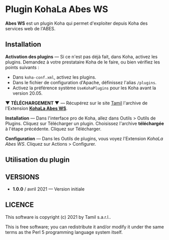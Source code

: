 # Plugin KohaLa Abes WS

**Abes WS** est un plugin Koha qui permet d'exploiter depuis Koha des services
web de l'ABES.

## Installation

**Activation des plugins** — Si ce n'est pas déjà fait, dans Koha, activez les
plugins. Demandez à votre prestataire Koha de le faire, ou bien vérifiez les
points suivants :

* Dans `koha-conf.xml`, activez les plugins.
* Dans le fichier de configuration d'Apache, définissez l'alias `/plugins`. 
* Activez la préférence système `UseKohaPlugins` pour les Koha avant la version
  20.05. 

**▼ TÉLÉCHARGEMENT ▼** — Récupérez sur le site [Tamil](https://www.tamil.fr)
l'archive de l'Extension **[KohaLa Abes
WS](https://www.tamil.fr/download/koha-plugin-kohala-abesws-1.0.0.kpz)**.

**Installation** — Dans l'interface pro de Koha, allez dans Outils > Outils de
Plugins. Cliquez sur Télécharger un plugin. Choisissez l'archive **téléchargée** à
l'étape précédente. Cliquez sur Télécharger.

**Configuration** — Dans les Outils de plugins, vous voyez l'Extension *KohaLa
Abes WS*. Cliquez sur Actions > Configurer.

## Utilisation du plugin



## VERSIONS

* **1.0.0** / avril 2021 — Version initiale

## LICENCE

This software is copyright (c) 2021 by Tamil s.a.r.l..

This is free software; you can redistribute it and/or modify it under the same
terms as the Perl 5 programming language system itself.

